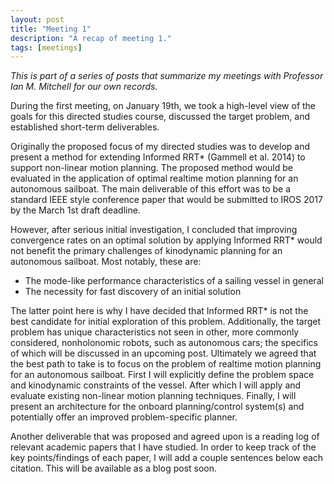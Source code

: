```yaml
---
layout: post
title: "Meeting 1"
description: "A recap of meeting 1."
tags: [meetings]
---
```


_This is part of a series of posts that summarize my meetings with Professor Ian M. Mitchell for our own records._

During the first meeting, on January 19th, we took a high-level view of the goals for this directed studies course, discussed the target problem, and established short-term deliverables.

Originally the proposed focus of my directed studies was to develop and present a method for extending Informed RRT* (Gammell et al. 2014) to support non-linear motion planning. The proposed method would be evaluated in the application of optimal realtime motion planning for an autonomous sailboat. The main deliverable of this effort was to be a standard IEEE style conference paper that would be submitted to IROS 2017 by the March 1st draft deadline.

However, after serious initial investigation, I concluded that improving convergence rates on an optimal solution by applying Informed RRT* would not benefit the primary challenges of kinodynamic planning for an autonomous sailboat. Most notably, these are:
- The mode-like performance characteristics of a sailing vessel in general
- The necessity for fast discovery of an initial solution

The latter point here is why I have decided that Informed RRT* is not the best candidate for initial exploration of this problem. Additionally, the target problem has unique characteristics not seen in other, more commonly considered, nonholonomic robots, such as autonomous cars; the specifics of which will be discussed in an upcoming post. Ultimately we agreed that the best path to take is to focus on the problem of realtime motion planning for an autonomous sailboat. First I will explicitly define the problem space and kinodynamic constraints of the vessel. After which I will apply and evaluate existing non-linear motion planning techniques. Finally, I will present an architecture for the onboard planning/control system(s) and potentially offer an improved problem-specific planner.

Another deliverable that was proposed and agreed upon is a reading log of relevant academic papers that I have studied. In order to keep track of the key points/findings of each paper, I will add a couple sentences below each citation. This will be available as a blog post soon.
